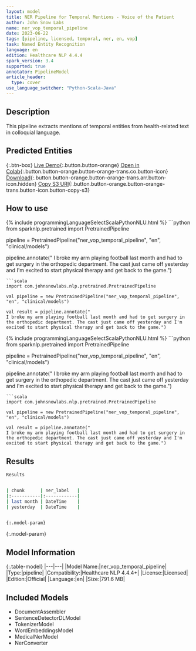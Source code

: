 ```yaml
---
layout: model
title: NER Pipeline for Temporal Mentions - Voice of the Patient
author: John Snow Labs
name: ner_vop_temporal_pipeline
date: 2023-06-22
tags: [pipeline, licensed, temporal, ner, en, vop]
task: Named Entity Recognition
language: en
edition: Healthcare NLP 4.4.4
spark_version: 3.4
supported: true
annotator: PipelineModel
article_header:
  type: cover
use_language_switcher: "Python-Scala-Java"
---
```


## Description

This pipeline extracts mentions of temporal entities from health-related text in colloquial language.

## Predicted Entities



{:.btn-box}
[Live Demo](https://demo.johnsnowlabs.com/healthcare/VOP/){:.button.button-orange}
[Open in Colab](https://colab.research.google.com/github/JohnSnowLabs/spark-nlp-workshop/blob/master/tutorials/streamlit_notebooks/healthcare/VOICE_OF_PATIENT.ipynb){:.button.button-orange.button-orange-trans.co.button-icon}
[Download](https://s3.amazonaws.com/auxdata.johnsnowlabs.com/clinical/models/ner_vop_temporal_pipeline_en_4.4.4_3.4_1687442061032.zip){:.button.button-orange.button-orange-trans.arr.button-icon.hidden}
[Copy S3 URI](s3://auxdata.johnsnowlabs.com/clinical/models/ner_vop_temporal_pipeline_en_4.4.4_3.4_1687442061032.zip){:.button.button-orange.button-orange-trans.button-icon.button-copy-s3}

## How to use

<div class="tabs-box" markdown="1">
{% include programmingLanguageSelectScalaPythonNLU.html %}
```python
from sparknlp.pretrained import PretrainedPipeline

pipeline = PretrainedPipeline("ner_vop_temporal_pipeline", "en", "clinical/models")

pipeline.annotate("
I broke my arm playing football last month and had to get surgery in the orthopedic department. The cast just came off yesterday and I'm excited to start physical therapy and get back to the game.")
```
```scala
import com.johnsnowlabs.nlp.pretrained.PretrainedPipeline

val pipeline = new PretrainedPipeline("ner_vop_temporal_pipeline", "en", "clinical/models")

val result = pipeline.annotate("
I broke my arm playing football last month and had to get surgery in the orthopedic department. The cast just came off yesterday and I'm excited to start physical therapy and get back to the game.")
```
</div>

<div class="tabs-box" markdown="1">
{% include programmingLanguageSelectScalaPythonNLU.html %}
```python
from sparknlp.pretrained import PretrainedPipeline

pipeline = PretrainedPipeline("ner_vop_temporal_pipeline", "en", "clinical/models")

pipeline.annotate("
I broke my arm playing football last month and had to get surgery in the orthopedic department. The cast just came off yesterday and I'm excited to start physical therapy and get back to the game.")
```
```scala
import com.johnsnowlabs.nlp.pretrained.PretrainedPipeline

val pipeline = new PretrainedPipeline("ner_vop_temporal_pipeline", "en", "clinical/models")

val result = pipeline.annotate("
I broke my arm playing football last month and had to get surgery in the orthopedic department. The cast just came off yesterday and I'm excited to start physical therapy and get back to the game.")
```
</div>

## Results

```bash
Results


| chunk      | ner_label   |
|:-----------|:------------|
| last month | DateTime    |
| yesterday  | DateTime    |


{:.model-param}
```

{:.model-param}
## Model Information

{:.table-model}
|---|---|
|Model Name:|ner_vop_temporal_pipeline|
|Type:|pipeline|
|Compatibility:|Healthcare NLP 4.4.4+|
|License:|Licensed|
|Edition:|Official|
|Language:|en|
|Size:|791.6 MB|

## Included Models

- DocumentAssembler
- SentenceDetectorDLModel
- TokenizerModel
- WordEmbeddingsModel
- MedicalNerModel
- NerConverter